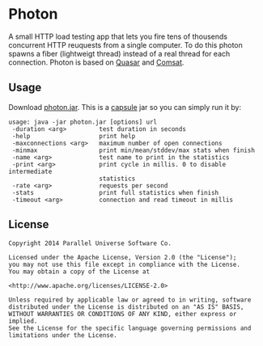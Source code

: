 # Photon

A small HTTP load testing app that lets you fire tens of thousends concurrent HTTP reuquests from a single computer. 
To do this photon spawns a fiber (lightweigt thread) instead of a real thread for each connection. Photon is based on [Quasar](http://github.com/puniverse/quasar) and [Comsat](http://github.com/puniverse/comsat).

## Usage

Download [photon.jar](https://github.com/puniverse/photon/releases). This is a [capsule](http://github.com/puniverse/capsule) jar so you can simply run it by:

```
usage: java -jar photon.jar [options] url
 -duration <arg>         test duration in seconds
 -help                   print help
 -maxconnections <arg>   maximum number of open connections
 -minmax                 print min/mean/stddev/max stats when finish
 -name <arg>             test name to print in the statistics
 -print <arg>            print cycle in millis. 0 to disable intermediate
                         statistics
 -rate <arg>             requests per second
 -stats                  print full statistics when finish
 -timeout <arg>          connection and read timeout in millis
``` 

## License

```
Copyright 2014 Parallel Universe Software Co.

Licensed under the Apache License, Version 2.0 (the "License");
you may not use this file except in compliance with the License.
You may obtain a copy of the License at

<http://www.apache.org/licenses/LICENSE-2.0>

Unless required by applicable law or agreed to in writing, software
distributed under the License is distributed on an "AS IS" BASIS,
WITHOUT WARRANTIES OR CONDITIONS OF ANY KIND, either express or implied.
See the License for the specific language governing permissions and
limitations under the License.
```